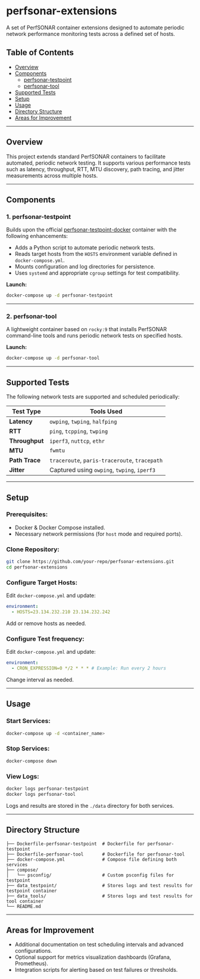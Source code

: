 # perfsonar-extensions

A set of PerfSONAR container extensions designed to automate periodic network performance monitoring tests across a defined set of hosts.

## Table of Contents

- [Overview](#overview)
- [Components](#components)
  - [perfsonar-testpoint](#perfsonar-testpoint)
  - [perfsonar-tool](#perfsonar-tool)
- [Supported Tests](#supported-tests)
- [Setup](#setup)
- [Usage](#usage)
- [Directory Structure](#directory-structure)
- [Areas for Improvement](#areas-for-improvement)

---

## Overview

This project extends standard PerfSONAR containers to facilitate automated, periodic network testing. It supports various performance tests such as latency, throughput, RTT, MTU discovery, path tracing, and jitter measurements across multiple hosts.

---

## Components

### 1. **perfsonar-testpoint**

Builds upon the official [perfsonar-testpoint-docker](https://github.com/perfsonar/perfsonar-testpoint-docker) container with the following enhancements:

- Adds a Python script to automate periodic network tests.
- Reads target hosts from the `HOSTS` environment variable defined in `docker-compose.yml`.
- Mounts configuration and log directories for persistence.
- Uses `systemd` and appropriate `cgroup` settings for test compatibility.

**Launch:**
```bash
docker-compose up -d perfsonar-testpoint
```

---

### 2. **perfsonar-tool**

A lightweight container based on `rocky:9` that installs PerfSONAR command-line tools and runs periodic network tests on specified hosts.

**Launch:**
```bash
docker-compose up -d perfsonar-tool
```

---

## Supported Tests

The following network tests are supported and scheduled periodically:

| Test Type      | Tools Used                                                                |
|----------------|-------------------------------------------------------------------------|
| **Latency**    | `owping`, `twping`, `halfping`                                           |
| **RTT**        | `ping`, `tcpping`, `twping`                                              |
| **Throughput** | `iperf3`, `nuttcp`, `ethr`                                               |
| **MTU**        | `fwmtu`                                                                  |
| **Path Trace** | `traceroute`, `paris-traceroute`, `tracepath`                            |
| **Jitter**     | Captured using `owping`, `twping`, `iperf3`                              |

---

## Setup

### Prerequisites:

- Docker & Docker Compose installed.
- Necessary network permissions (for `host` mode and required ports).
  
### Clone Repository:
```bash
git clone https://github.com/your-repo/perfsonar-extensions.git
cd perfsonar-extensions
```

### Configure Target Hosts:

Edit `docker-compose.yml` and update:
```yaml
environment:
  - HOSTS=23.134.232.210 23.134.232.242
```
Add or remove hosts as needed.

### Configure Test frequency:

Edit `docker-compose.yml` and update:
```yaml
environment:
  - CRON_EXPRESSION=0 */2 * * * # Example: Run every 2 hours
```
Change interval as needed.

---

## Usage

### Start Services:

```bash
docker-compose up -d <container_name>
```

### Stop Services:

```bash
docker-compose down
```

### View Logs:

```bash
docker logs perfsonar-testpoint
docker logs perfsonar-tool
```

Logs and results are stored in the `./data` directory for both services.

---

## Directory Structure

```
├── Dockerfile-perfsonar-testpoint  # Dockerfile for perfsonar-testpoint
├── Dockerfile-perfsonar-tool       # Dockerfile for perfsonar-tool
├── docker-compose.yml              # Compose file defining both services
├── compose/
│   └── psconfig/                   # Custom psconfig files for testpoint
├── data_testpoint/                 # Stores logs and test results for testpoint container
├── data_tools/                     # Stores logs and test results for tool container
└── README.md
```

---

## Areas for Improvement

- Additional documentation on test scheduling intervals and advanced configurations.
- Optional support for metrics visualization dashboards (Grafana, Prometheus).
- Integration scripts for alerting based on test failures or thresholds.